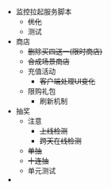 - 监控拉起服务脚本
	- <s>优化</s>
	- 测试
- 商店
	- <s>删除买四送一(限时商店)</s>
	- <s>合成场景商店</s>
	- 充值活动
		- <s>客户端处理UI变化</s>
	- 限购礼包
		- 刷新机制
- 抽奖
	- 注意
		- <s>上线检测</s>
		- <s>跨天在线检测</s>
	- <s>单抽</s>
	- <s>十连抽</s>
	- 单元测试
-